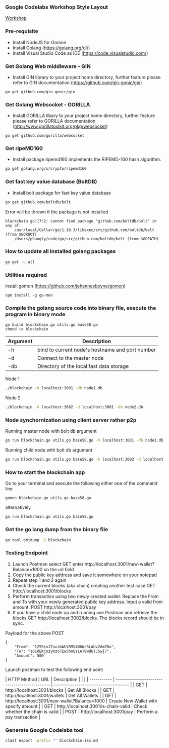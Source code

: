 ### Google Codelabs Workshop Style Layout

[Workshop](https://bit.ly/2MHxKmp)

### Pre-requisite

- Install NodeJS for Gomon
- Install Golang (https://golang.org/dl/)
- Install Visual Studio Code as IDE (https://code.visualstudio.com/)

### Get Golang Web middleware - GIN

- Install GIN library to your project home directory, further feature please refer to GIN documentation (https://github.com/gin-gonic/gin)

```
go get github.com/gin-gonic/gin
```

### Get Golang Websocket - GORILLA

- Install GORILLA libary to your project home directory, further feature please refer to GORILLA documentation (http://www.gorillatoolkit.org/pkg/websocket)

```
go get github.com/gorilla/websocket
```

### Get ripeMD160

- Install package ripemd160 implements the RIPEMD-160 hash algorithm.

```bash
go get golang.org/x/crypto/ripemd160
```

### Get fast key value database (BoltDB)

- Install bolt package for fast key value database

```bash
go get github.com/boltdb/bolt
```

Error will be thrown if the package is not installed

```
blockchain.go:17:2: cannot find package "github.com/boltdb/bolt" in any of:
	/usr/local/Cellar/go/1.10.3/libexec/src/github.com/boltdb/bolt (from $GOROOT)
	/Users/phangty/code/go/src/github.com/boltdb/bolt (from $GOPATH)
```

### How to update all installed golang packages

```bash
go get -u all
```

### Utilities required

install gomon (https://github.com/johannesboyne/gomon)

```
npm install -g go-mon
```

### Compile the golang source code into binary file, execute the program in binary mode

```
go build blockchain.go utils.go base58.go
chmod +x blockchain
```

| Argument | Description                                     |
| -------- | ----------------------------------------------- |
| -h       | bind to current node's hostname and port number |
| -d       | Connect to the master node                      |
| -db      | Directory of the local fast data storage        |

Node 1

```bash
./blockchain -h localhost:3001 -db node1.db
```

Node 2

```bash
./blockchain -h localhost:3002 -d localhost:3001 -db node2.db
```

### Node synchornization using client server rather p2p

Running master node with bolt db argument

```bash
go run blockchain.go utils.go base58.go -h localhost:3001 -db node1.db
```

Running child node with bolt db argument

```bash
go run blockchain.go utils.go base58.go -h localhost:3002 -d localhost:3001 -db node2.db
```

### How to start the blockchain app

Go to your terminal and execute the following either one of the command line

```
gomon blockchain.go utils.go base58.go
```

alternatively

```
go run blockchain.go utils.go base58.go
```

### Get the go lang dump from the binary file

```bash
go tool objdump -S blockchain
```

### Testing Endpoint

1. Launch Postman select GET enter http://localhost:3001/new-wallet?Balance=1000 on the url field
2. Copy the public key address and save it somewhere on your notepad
3. Repeat step 1 and 2 again
4. Check the current blocks (aka chain) creating another test case GET http://localhost:3001/blocks
5. Perform transaction using two newly created wallet. Replace the From and To with your newly generated public key address. Input a valid from amount. POST http://localhost:3001/pay
6. If you have a child node up and running use Postman and retrieve the blocks GET http://localhost:3002/blocks. The blocks record should be in sync.

Payload for the above POST

```
{
	"From": "1255ixJZuuibAhVRMX4W8Wc3LAUv26mZ8o",
	"To": "161REKjszyKzo7Ew5hoGz1AT8wdGTJ5wj7",
	"Amount": 500
}
```

Launch postman to test the following end point

| HTTP Method | URL                                           | Description                           |     |     |
| ----------- | --------------------------------------------- | ------------------------------------- | 
| GET         | http://localhost:3001/blocks                  | Get All Blocks                        |
| GET         | http://localhost:3001/wallets                 | Get All Wallets                       |
| GET         | http://localhost:3001/new-wallet?Balance=1000 | Create New Wallet with specify amount |
| GET         | http://localhost:3001/is-chain-valid          | Check whether the chain is valid      |
| POST        | http://localhost:3001/pay                     | Perform a pay transaction             |

### Generate Google Codelabs tool

```bash
claat export -prefix "" blockchain-iss.md
```
